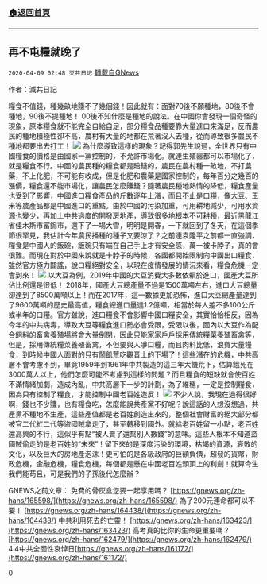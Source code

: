 ###  [:house:返回首頁](https://github.com/ourhimalayas/txt)
---

## 再不屯糧就晚了
`2020-04-09 02:48 灭共日记` [轉載自GNews](https://gnews.org/zh-hant/166852/)

作者：滅共日記

糧食不值錢，種幾畝地賺不了幾個錢！因此就有：面對70後不願種地，80後不會種地，90後不提種地！ 00後不知什麼是種地的說法。在中國你會發現一個奇怪的現象，原本糧食就不能完全自給自足，部分糧食品種要靠大量進口來滿足，反而農民的種地積極性卻不高，農村有大量的地都在荒著沒人去種，從而導致很多農民不種地都要出去打工！
![](https://s3.amazonaws.com/gnews-media-offload/wp-content/uploads/2020/04/09024650/1-64.jpg)
為什麼導致這樣的現象？記得郭先生說過，全世界只有中國糧食的價格是由國家一黨控制的，不允許市場化。就連生殖器都可以市場化了，就是糧食不行。中國的農民種的糧食都是賠錢的，農民在農村種一畝地，不打農藥，不上化肥，不可能有收成，但是化肥和農藥是國家控制的，每年百分之幾百的漲價，糧食還不能市場化，讓農民怎麼賺錢？隨著農民種地熱情的降低，糧食產量也受到了影響，中國進口糧食產品的斤數逐年上漲，而且不止是口糧，像大豆、玉米等農產品都是中國進口的重點。由於中國的污染加重，可用耕地減少，可用水資源也變少，再加上中共過度的開發房地產，導致很多地根本不可耕種，最近黑龍江省佳木斯市富錦市，還下了一場大雪，明明是開春，一下就回到了冬天，在這個季節很罕見，我估計今年農民播種的種子又要涼了？之前連袁隆平之前都一直強調，糧食是中國人的飯碗，飯碗只有端在自己手上才有安全感，萬一被卡脖子，真的會很難。而現在對於中國來說就是卡脖子的時候，各國都開始限制向中國出口糧食，雖然官方極力闢謠，說口糧絕對安全，以現在疫情發展的情況來看，糧食危機一定會到來！
![](https://s3.amazonaws.com/gnews-media-offload/wp-content/uploads/2020/04/09024658/2-48.jpg)
以大豆為例，2019年中國的大豆消費大多數依賴於進口，國產大豆所佔比例還是很低！ 2018年，國產大豆總產量不過是1500萬噸左右，進口大豆總量卻達到了8500萬噸以上！而在2017年，這一數據更加恐怖，進口大豆總產量達到了9600萬噸的歷史最高值，糧食總進口量達1.2億噸，相當於每人差不多100公斤或半年的口糧。官方雖說，進口糧食不會影響中國口糧安全，其實恰恰相反，因為今年的中共病毒，導致大豆等糧食進口勢必會受限，受限以後，國內以大豆作為配合飼料的畜禽養殖場將會大量倒閉，因此只能家家戶戶採用傳統糧菜養殖畜禽等，但是，採用傳統糧菜養殖畜禽，不但要與人爭口糧，而且肉料比低，浪費大量糧食，到時候中國人面對的只有鬧飢荒吃觀音土的下場了！這些潛在的危機，中共高層不會考慮不到，畢竟1959年到1961年中共製造的這三年大饑荒下，估算餓死在3000萬人以上，他們怎麼可能不考慮到這樣的問題？而且糧食的短缺就會使百姓不滿情緒加劇，造成內亂，中共高層下一步的計劃，為了維穩，一定是控制糧食，因為只有控制了糧食，才能控制中國老百姓造反！
![](https://s3.amazonaws.com/gnews-media-offload/wp-content/uploads/2020/04/09024702/3-12.png)
不少人說，我現在過得很好啊，錢也不少賺，也有糧食吃，怎麼能說共產黨不好呢？說這話的人想沒想過，共產黨不種地不生產，這些產值都是老百姓創造出來的，整個社會財富的絕大部分都被官二代紅二代等盜國賊拿走了，甚至轉移到國外。就給老百姓留一小點，老百姓還高興的不行，這似乎有點“被人賣了還幫別人數錢”的意味。這些人根本不知道盜國賊偷走的是老百姓的“未來”！留下來的是深度污染的環境，枯竭的資源，衰敗的文化，以及巨大的房地產泡沫！更可怕的是各級政府的巨額負債，超發的貨幣，財政危機，金融危機，糧食危機，每個都是懸在中國老百姓頭頂上的利劍！就算今生我們能苟且，可是我們的子孫後代怎麼辦？

GNEWS之前文章： 
免費的骨灰盒您要一起享用嗎？ [https://gnews.org/zh-hans/165598/](https://gnews.org/zh-hans/165598/) 
為了200元連命都可以不要！ [https://gnews.org/zh-hans/164438/](https://gnews.org/zh-hans/164438/) 
中共利用死去的亡靈！ [https://gnews.org/zh-hans/163423/](https://gnews.org/zh-hans/163423/) 
高考真的比你的生命更重要嗎？ [https://gnews.org/zh-hans/162479/](https://gnews.org/zh-hans/162479/) 
 4.4中共全國性哀悼日[https://gnews.org/zh-hans/161172/](https://gnews.org/zh-hans/161172/)

0
